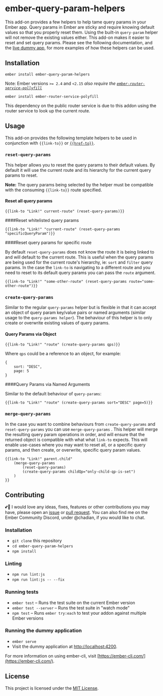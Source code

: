 ember-query-param-helpers
==============================================================================

This add-on provides a few helpers to help tame query params in your Ember app. Query params in Ember are sticky and require knowing default values so that you properly reset them. Using the built-in `query-param` helper will not remove the existing values either. This add-on makes it easier to reset and set query params. Please see the following documentation, and the [live dummy app](https://chadian.github.io/ember-query-param-helpers/), for more examples of how these helpers can be used.

Installation
------------------------------------------------------------------------------

```
ember install ember-query-param-helpers
```

Note: Ember versions `>= 2.4` and `<2.15` *also require the [`ember-router-service-pollyfill`](https://github.com/rwjblue/ember-router-service-polyfill)*

```
ember install ember-router-service-polyfill
```

This dependency on the public router service is due to this addon using the router service to look up the current route.

Usage
------------------------------------------------------------------------------

This add-on provides the following template helpers to be used in conjunction with `{{link-to}}` or [`{{href-to}}`](https://github.com/intercom/ember-href-to). 

### `reset-query-params`

This helper allows you to reset the query params to their default values. By default it will use the current route and its hierarchy for the current query params to reset.

**Note:** The query params being selected by the helper must be compatible with the consuming `{{link-to}}` route specified.

#### Reset all query params

```
{{link-to "Link!" current-route" (reset-query-params)}}
```

####Reset whitelisted query params

```
{{link-to "Link!" "current-route" (reset-query-params "specificQueryParam")}}
```

####Reset query params for specific route

By default `reset-query-params` does not know the route it is being linked to and will default to the current route. This is useful when the query params are being used for the current route's hierarchy, ie: `sort` and `filter` query params. In the case the `link-to` is navigating to a different route and you need to reset to its default query params you can pass the `route` argument.

```
{{link-to "Link!" "some-other-route" (reset-query-params route="some-other-route")}}
```

### `create-query-params`

Similar to the regular `query-params` helper but is flexible in that it can accept an object of query param key/value pairs or named arguments (similar usage to the `query-params helper`). The behaviour of this helper is to only create or overwrite existing values of query params.

#### Query Params via Object

```
{{link-to "Link!" "route" (create-query-params qps)}}
```

Where `qps` could be a reference to an object, for example:

```
{
    sort: "DESC",
    page: 5
}
```

####Query Params via Named Arguments

Similar to the default behaviour of `query-params`:

```
{{link-to "Link!" "route" (create-query-params sort="DESC" page=5)}}
```

### `merge-query-params`

In the case you want to combine behaviours from `create-query-params` and `reset-query-params` you can use `merge-query-params` . This helper will merge the resulting query param operations in order, and will ensure that the returned object is compatible with what what `link-to` expects. This will enable use-cases where you may want to reset all, or a specific query params, and then create, or overwrite, specific query param values.

```
{{link-to "Link!" parent.child"
	(merge-query-params
		(reset-query-params)
		(create-query-params childQp="only-child-qp-is-set")
	)
}}
```


Contributing
------------------------------------------------------------------------------

💕🎉 I would love any ideas, fixes, features or other contributions you may have, please open an [issue](https://github.com/chadian/ember-query-param-helpers/issues) or [pull request](https://github.com/chadian/ember-query-param-helpers/pulls). You can also find me on the Ember Community Discord, under @chadian, if you would like to chat. 

### Installation

* `git clone` this repository
* `cd ember-query-param-helpers`
* `npm install`

### Linting

* `npm run lint:js`
* `npm run lint:js -- --fix`

### Running tests

* `ember test` – Runs the test suite on the current Ember version
* `ember test --server` – Runs the test suite in "watch mode"
* `npm test` – Runs `ember try:each` to test your addon against multiple Ember versions

### Running the dummy application

* `ember serve`
* Visit the dummy application at [http://localhost:4200](http://localhost:4200).

For more information on using ember-cli, visit [https://ember-cli.com/](https://ember-cli.com/).

License
------------------------------------------------------------------------------

This project is licensed under the [MIT License](LICENSE.md).
